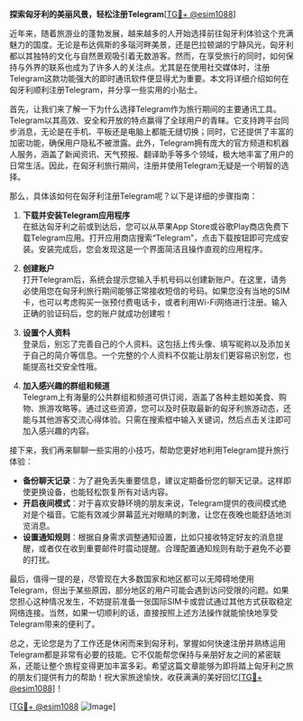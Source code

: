 **探索匈牙利的美丽风景，轻松注册Telegram**[[TG💪+ @esim1088](https://t.me/s/esim1088)]

近年来，随着旅游业的蓬勃发展，越来越多的人开始选择前往匈牙利体验这个充满魅力的国度。无论是布达佩斯的多瑙河畔美景，还是巴拉顿湖的宁静风光，匈牙利都以其独特的文化与自然景观吸引着无数游客。然而，在享受旅行的同时，如何保持与外界的联系也成为了许多人的关注点。尤其是在使用社交媒体时，注册Telegram这款功能强大的即时通讯软件便显得尤为重要。本文将详细介绍如何在匈牙利顺利注册Telegram，并分享一些实用的小贴士。

首先，让我们来了解一下为什么选择Telegram作为旅行期间的主要通讯工具。Telegram以其高效、安全和开放的特点赢得了全球用户的青睐。它支持跨平台同步消息，无论是在手机、平板还是电脑上都能无缝切换；同时，它还提供了丰富的加密功能，确保用户隐私不被泄露。此外，Telegram拥有庞大的官方频道和机器人服务，涵盖了新闻资讯、天气预报、翻译助手等多个领域，极大地丰富了用户的日常生活。因此，在匈牙利旅行期间，注册并使用Telegram无疑是一个明智的选择。

那么，具体该如何在匈牙利注册Telegram呢？以下是详细的步骤指南：

1. **下载并安装Telegram应用程序**  
   在抵达匈牙利之前或到达后，您可以从苹果App Store或谷歌Play商店免费下载Telegram应用。打开应用商店搜索“Telegram”，点击下载按钮即可完成安装。安装完成后，您会发现这是一个界面简洁且操作直观的应用程序。

2. **创建账户**  
   打开Telegram后，系统会提示您输入手机号码以创建新账户。在这里，请务必使用您在匈牙利旅行期间能够正常接收短信的号码。如果您没有当地的SIM卡，也可以考虑购买一张预付费电话卡，或者利用Wi-Fi网络进行注册。输入正确的验证码后，您的账户就成功创建啦！

3. **设置个人资料**  
   登录后，别忘了完善自己的个人资料。这包括上传头像、填写昵称以及添加关于自己的简介等信息。一个完整的个人资料不仅能让朋友们更容易识别您，也能提高社交安全性哦。

4. **加入感兴趣的群组和频道**  
   Telegram上有海量的公共群组和频道可供订阅，涵盖了各种主题如美食、购物、旅游攻略等。通过这些资源，您可以及时获取最新的匈牙利旅游动态，还能与其他游客交流心得体验。只需在搜索框中输入关键词，然后点击关注即可加入感兴趣的内容。

接下来，我们再来聊聊一些实用的小技巧，帮助您更好地利用Telegram提升旅行体验：

- **备份聊天记录**：为了避免丢失重要信息，建议定期备份您的聊天记录。这样即使更换设备，也能轻松恢复所有对话内容。
- **开启夜间模式**：对于喜欢安静环境的朋友来说，Telegram提供的夜间模式绝对是个福音。它能有效减少屏幕蓝光对眼睛的刺激，让您在夜晚也能舒适地浏览消息。
- **设置通知规则**：根据自身需求调整通知设置，比如只接收特定好友的消息提醒，或者仅在收到重要邮件时震动提醒。合理配置通知规则有助于避免不必要的打扰。

最后，值得一提的是，尽管现在大多数国家和地区都可以无障碍地使用Telegram，但出于某些原因，部分地区的用户可能会遇到访问受限的问题。如果您担心这种情况发生，不妨提前准备一张国际SIM卡或尝试通过其他方式获取稳定网络连接。当然，如果一切顺利的话，直接按照上述方法操作就能愉快地享受Telegram带来的便利了。

总之，无论您是为了工作还是休闲而来到匈牙利，掌握如何快速注册并熟练运用Telegram都是非常有必要的技能。它不仅能帮您保持与亲朋好友之间的紧密联系，还能让整个旅程变得更加丰富多彩。希望这篇文章能够为即将踏上匈牙利之旅的朋友们提供有力的帮助！祝大家旅途愉快，收获满满的美好回忆[[TG💪+ @esim1088](https://t.me/s/esim1088)]！

[[TG💪+ @esim1088](https://t.me/s/esim1088) ![Image](https://i.postimg.cc/4NQfJmqS/Snipaste-2025-05-13-00-14-12.png)]
